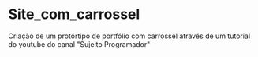 # Site_com_carrossel
 Criação de um protórtipo de portfólio com carrossel através de um tutorial do youtube do canal "Sujeito Programador"
